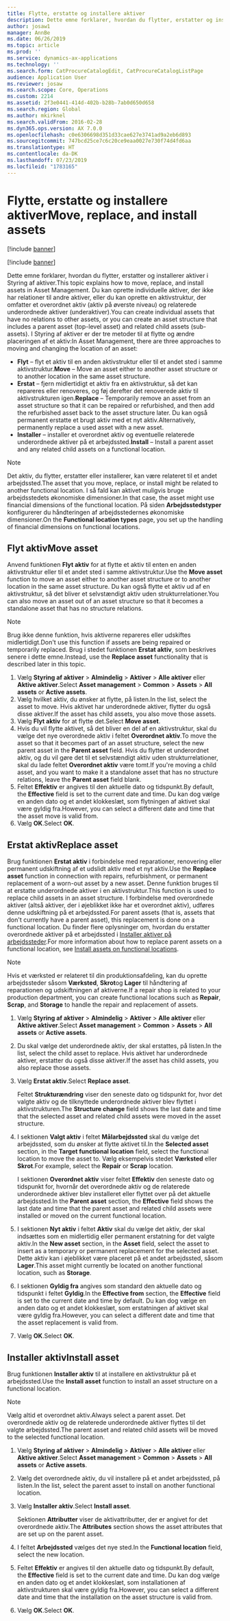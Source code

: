 ```yaml
---
title: Flytte, erstatte og installere aktiver
description: Dette emne forklarer, hvordan du flytter, erstatter og installerer aktiver i Styring af aktiver.
author: josaw1
manager: AnnBe
ms.date: 06/26/2019
ms.topic: article
ms.prod: ''
ms.service: dynamics-ax-applications
ms.technology: ''
ms.search.form: CatProcureCatalogEdit, CatProcureCatalogListPage
audience: Application User
ms.reviewer: josaw
ms.search.scope: Core, Operations
ms.custom: 2214
ms.assetid: 2f3e0441-414d-402b-b28b-7ab0d650d658
ms.search.region: Global
ms.author: mkirknel
ms.search.validFrom: 2016-02-28
ms.dyn365.ops.version: AX 7.0.0
ms.openlocfilehash: c0e6306698d351d33cae627e3741ad9a2eb6d893
ms.sourcegitcommit: 747bcd25ce7c6c20ce9eaa0027e730f74d4fd6aa
ms.translationtype: HT
ms.contentlocale: da-DK
ms.lasthandoff: 07/23/2019
ms.locfileid: "1783165"
---
```

# <a name="move-replace-and-install-assets"></a><span data-ttu-id="de0ed-103">Flytte, erstatte og installere aktiver</span><span class="sxs-lookup"><span data-stu-id="de0ed-103">Move, replace, and install assets</span></span>

[!include [banner](../../includes/banner.md)]

[!include [banner](../../includes/preview-banner.md)]

<span data-ttu-id="de0ed-104">Dette emne forklarer, hvordan du flytter, erstatter og installerer aktiver i Styring af aktiver.</span><span class="sxs-lookup"><span data-stu-id="de0ed-104">This topic explains how to move, replace, and install assets in Asset Management.</span></span> <span data-ttu-id="de0ed-105">Du kan oprette individuelle aktiver, der ikke har relationer til andre aktiver, eller du kan oprette en aktivstruktur, der omfatter et overordnet aktiv (aktiv på øverste niveau) og relaterede underordnede aktiver (underaktiver).</span><span class="sxs-lookup"><span data-stu-id="de0ed-105">You can create individual assets that have no relations to other assets, or you can create an asset structure that includes a parent asset (top-level asset) and related child assets (sub-assets).</span></span> <span data-ttu-id="de0ed-106">I Styring af aktiver er der tre metoder til at flytte og ændre placeringen af et aktiv:</span><span class="sxs-lookup"><span data-stu-id="de0ed-106">In Asset Management, there are three approaches to moving and changing the location of an asset:</span></span>

- <span data-ttu-id="de0ed-107">**Flyt** – flyt et aktiv til en anden aktivstruktur eller til et andet sted i samme aktivstruktur.</span><span class="sxs-lookup"><span data-stu-id="de0ed-107">**Move** – Move an asset either to another asset structure or to another location in the same asset structure.</span></span>
- <span data-ttu-id="de0ed-108">**Erstat** – fjern midlertidigt et aktiv fra en aktivstruktur, så det kan repareres eller renoveres, og føj derefter det renoverede aktiv til aktivstrukturen igen.</span><span class="sxs-lookup"><span data-stu-id="de0ed-108">**Replace** – Temporarily remove an asset from an asset structure so that it can be repaired or refurbished, and then add the refurbished asset back to the asset structure later.</span></span> <span data-ttu-id="de0ed-109">Du kan også permanent erstatte et brugt aktiv med et nyt aktiv.</span><span class="sxs-lookup"><span data-stu-id="de0ed-109">Alternatively, permanently replace a used asset with a new asset.</span></span>
- <span data-ttu-id="de0ed-110">**Installer** – installer et overordnet aktiv og eventuelle relaterede underordnede aktiver på et arbejdssted.</span><span class="sxs-lookup"><span data-stu-id="de0ed-110">**Install** – Install a parent asset and any related child assets on a functional location.</span></span>

> [!NOTE]
> <span data-ttu-id="de0ed-111">Det aktiv, du flytter, erstatter eller installerer, kan være relateret til et andet arbejdssted.</span><span class="sxs-lookup"><span data-stu-id="de0ed-111">The asset that you move, replace, or install might be related to another functional location.</span></span> <span data-ttu-id="de0ed-112">I så fald kan aktivet muligvis bruge arbejdsstedets økonomiske dimensioner.</span><span class="sxs-lookup"><span data-stu-id="de0ed-112">In that case, the asset might use financial dimensions of the functional location.</span></span> <span data-ttu-id="de0ed-113">På siden **Arbejdsstedstyper** konfigurerer du håndteringen af arbejdsstedernes økonomiske dimensioner.</span><span class="sxs-lookup"><span data-stu-id="de0ed-113">On the **Functional location types** page, you set up the handling of financial dimensions on functional locations.</span></span>

## <a name="move-asset"></a><span data-ttu-id="de0ed-114">Flyt aktiv</span><span class="sxs-lookup"><span data-stu-id="de0ed-114">Move asset</span></span>

<span data-ttu-id="de0ed-115">Anvend funktionen **Flyt aktiv** for at flytte et aktiv til enten en anden aktivstruktur eller til et andet sted i samme aktivstruktur.</span><span class="sxs-lookup"><span data-stu-id="de0ed-115">Use the **Move asset** function to move an asset either to another asset structure or to another location in the same asset structure.</span></span> <span data-ttu-id="de0ed-116">Du kan også flytte et aktiv ud af en aktivstruktur, så det bliver et selvstændigt aktiv uden strukturrelationer.</span><span class="sxs-lookup"><span data-stu-id="de0ed-116">You can also move an asset out of an asset structure so that it becomes a standalone asset that has no structure relations.</span></span>

> [!NOTE]
> <span data-ttu-id="de0ed-117">Brug ikke denne funktion, hvis aktiverne repareres eller udskiftes midlertidigt.</span><span class="sxs-lookup"><span data-stu-id="de0ed-117">Don't use this function if assets are being repaired or temporarily replaced.</span></span> <span data-ttu-id="de0ed-118">Brug i stedet funktionen **Erstat aktiv**, som beskrives senere i dette emne.</span><span class="sxs-lookup"><span data-stu-id="de0ed-118">Instead, use the **Replace asset** functionality that is described later in this topic.</span></span>

1. <span data-ttu-id="de0ed-119">Vælg **Styring af aktiver** \> **Almindelig** \> **Aktiver** \> **Alle aktiver** eller **Aktive aktiver**.</span><span class="sxs-lookup"><span data-stu-id="de0ed-119">Select **Asset management** \> **Common** \> **Assets** \> **All assets** or **Active assets**.</span></span>
2. <span data-ttu-id="de0ed-120">Vælg hvilket aktiv, du ønsker at flytte, på listen.</span><span class="sxs-lookup"><span data-stu-id="de0ed-120">In the list, select the asset to move.</span></span> <span data-ttu-id="de0ed-121">Hvis aktivet har underordnede aktiver, flytter du også disse aktiver.</span><span class="sxs-lookup"><span data-stu-id="de0ed-121">If the asset has child assets, you also move those assets.</span></span>
3. <span data-ttu-id="de0ed-122">Vælg **Flyt aktiv** for at flytte det.</span><span class="sxs-lookup"><span data-stu-id="de0ed-122">Select **Move asset**.</span></span>
4. <span data-ttu-id="de0ed-123">Hvis du vil flytte aktivet, så det bliver en del af en aktivstruktur, skal du vælge det nye overordnede aktiv i feltet **Overordnet aktiv**.</span><span class="sxs-lookup"><span data-stu-id="de0ed-123">To move the asset so that it becomes part of an asset structure, select the new parent asset in the **Parent asset** field.</span></span> <span data-ttu-id="de0ed-124">Hvis du flytter et underordnet aktiv, og du vil gøre det til et selvstændigt aktiv uden strukturrelationer, skal du lade feltet **Overordnet aktiv** være tomt.</span><span class="sxs-lookup"><span data-stu-id="de0ed-124">If you're moving a child asset, and you want to make it a standalone asset that has no structure relations, leave the **Parent asset** field blank.</span></span>
5. <span data-ttu-id="de0ed-125">Feltet **Effektiv** er angives til den aktuelle dato og tidspunkt.</span><span class="sxs-lookup"><span data-stu-id="de0ed-125">By default, the **Effective** field is set to the current date and time.</span></span> <span data-ttu-id="de0ed-126">Du kan dog vælge en anden dato og et andet klokkeslæt, som flytningen af aktivet skal være gyldig fra.</span><span class="sxs-lookup"><span data-stu-id="de0ed-126">However, you can select a different date and time that the asset move is valid from.</span></span>
6. <span data-ttu-id="de0ed-127">Vælg **OK**.</span><span class="sxs-lookup"><span data-stu-id="de0ed-127">Select **OK**.</span></span>

## <a name="replace-asset"></a><span data-ttu-id="de0ed-128">Erstat aktiv</span><span class="sxs-lookup"><span data-stu-id="de0ed-128">Replace asset</span></span>

<span data-ttu-id="de0ed-129">Brug funktionen **Erstat aktiv** i forbindelse med reparationer, renovering eller permanent udskiftning af et udslidt aktiv med et nyt aktiv.</span><span class="sxs-lookup"><span data-stu-id="de0ed-129">Use the **Replace asset** function in connection with repairs, refurbishment, or permanent replacement of a worn-out asset by a new asset.</span></span> <span data-ttu-id="de0ed-130">Denne funktion bruges til at erstatte underordnede aktiver i en aktivstruktur.</span><span class="sxs-lookup"><span data-stu-id="de0ed-130">This function is used to replace child assets in an asset structure.</span></span> <span data-ttu-id="de0ed-131">I forbindelse med overordnede aktiver (altså aktiver, der i øjeblikket ikke har et overordnet aktiv), udføres denne udskiftning på et arbejdssted.</span><span class="sxs-lookup"><span data-stu-id="de0ed-131">For parent assets (that is, assets that don't currently have a parent asset), this replacement is done on a functional location.</span></span> <span data-ttu-id="de0ed-132">Du finder flere oplysninger om, hvordan du erstatter overordnede aktiver på et arbejdssted i [Installer aktiver på arbejdssteder](../functional-locations/install-objects-on-functional-locations.md).</span><span class="sxs-lookup"><span data-stu-id="de0ed-132">For more information about how to replace parent assets on a functional location, see [Install assets on functional locations](../functional-locations/install-objects-on-functional-locations.md).</span></span>

> [!NOTE]
> <span data-ttu-id="de0ed-133">Hvis et værksted er relateret til din produktionsafdeling, kan du oprette arbejdssteder såsom **Værksted**, **Skrot**og **Lager** til håndtering af reparationen og udskiftningen af aktiverne.</span><span class="sxs-lookup"><span data-stu-id="de0ed-133">If a repair shop is related to your production department, you can create functional locations such as **Repair**, **Scrap**, and **Storage** to handle the repair and replacement of assets.</span></span>

1. <span data-ttu-id="de0ed-134">Vælg **Styring af aktiver** \> **Almindelig** \> **Aktiver** \> **Alle aktiver** eller **Aktive aktiver**.</span><span class="sxs-lookup"><span data-stu-id="de0ed-134">Select **Asset management** \> **Common** \> **Assets** \> **All assets** or **Active assets**.</span></span>
2. <span data-ttu-id="de0ed-135">Du skal vælge det underordnede aktiv, der skal erstattes, på listen.</span><span class="sxs-lookup"><span data-stu-id="de0ed-135">In the list, select the child asset to replace.</span></span> <span data-ttu-id="de0ed-136">Hvis aktivet har underordnede aktiver, erstatter du også disse aktiver.</span><span class="sxs-lookup"><span data-stu-id="de0ed-136">If the asset has child assets, you also replace those assets.</span></span>
3. <span data-ttu-id="de0ed-137">Vælg **Erstat aktiv**.</span><span class="sxs-lookup"><span data-stu-id="de0ed-137">Select **Replace asset**.</span></span>

    <span data-ttu-id="de0ed-138">Feltet **Strukturændring** viser den seneste dato og tidspunkt for, hvor det valgte aktiv og de tilknyttede underordnede aktiver blev flyttet i aktivstrukturen.</span><span class="sxs-lookup"><span data-stu-id="de0ed-138">The **Structure change** field shows the last date and time that the selected asset and related child assets were moved in the asset structure.</span></span>

4. <span data-ttu-id="de0ed-139">I sektionen **Valgt aktiv** i feltet **Målarbejdssted** skal du vælge det arbejdssted, som du ønsker at flytte aktivet til.</span><span class="sxs-lookup"><span data-stu-id="de0ed-139">In the **Selected asset** section, in the **Target functional location** field, select the functional location to move the asset to.</span></span> <span data-ttu-id="de0ed-140">Vælg eksempelvis stedet **Værksted** eller **Skrot**.</span><span class="sxs-lookup"><span data-stu-id="de0ed-140">For example, select the **Repair** or **Scrap** location.</span></span>

    <span data-ttu-id="de0ed-141">I sektionen **Overordnet aktiv** viser feltet **Effektiv** den seneste dato og tidspunkt for, hvornår det overordnede aktiv og de relaterede underordnede aktiver blev installeret eller flyttet over på det aktuelle arbejdssted.</span><span class="sxs-lookup"><span data-stu-id="de0ed-141">In the **Parent asset** section, the **Effective** field shows the last date and time that the parent asset and related child assets were installed or moved on the current functional location.</span></span>

5. <span data-ttu-id="de0ed-142">I sektionen **Nyt aktiv** i feltet **Aktiv** skal du vælge det aktiv, der skal indsættes som en midlertidig eller permanent erstatning for det valgte aktiv.</span><span class="sxs-lookup"><span data-stu-id="de0ed-142">In the **New asset** section, in the **Asset** field, select the asset to insert as a temporary or permanent replacement for the selected asset.</span></span> <span data-ttu-id="de0ed-143">Dette aktiv kan i øjeblikket være placeret på et andet arbejdssted, såsom **Lager**.</span><span class="sxs-lookup"><span data-stu-id="de0ed-143">This asset might currently be located on another functional location, such as **Storage**.</span></span>
7. <span data-ttu-id="de0ed-144">I sektionen **Gyldig fra** angives som standard den aktuelle dato og tidspunkt i feltet **Gyldig**.</span><span class="sxs-lookup"><span data-stu-id="de0ed-144">In the **Effective from** section, the **Effective** field is set to the current date and time by default.</span></span> <span data-ttu-id="de0ed-145">Du kan dog vælge en anden dato og et andet klokkeslæt, som erstatningen af aktivet skal være gyldig fra.</span><span class="sxs-lookup"><span data-stu-id="de0ed-145">However, you can select a different date and time that the asset replacement is valid from.</span></span>
8. <span data-ttu-id="de0ed-146">Vælg **OK**.</span><span class="sxs-lookup"><span data-stu-id="de0ed-146">Select **OK**.</span></span>

## <a name="install-asset"></a><span data-ttu-id="de0ed-147">Installer aktiv</span><span class="sxs-lookup"><span data-stu-id="de0ed-147">Install asset</span></span>

<span data-ttu-id="de0ed-148">Brug funktionen **Installer aktiv** til at installere en aktivstruktur på et arbejdssted.</span><span class="sxs-lookup"><span data-stu-id="de0ed-148">Use the **Install asset** function to install an asset structure on a functional location.</span></span>

> [!NOTE]
> <span data-ttu-id="de0ed-149">Vælg altid et overordnet aktiv.</span><span class="sxs-lookup"><span data-stu-id="de0ed-149">Always select a parent asset.</span></span> <span data-ttu-id="de0ed-150">Det overordnede aktiv og de relaterede underordnede aktiver flyttes til det valgte arbejdssted.</span><span class="sxs-lookup"><span data-stu-id="de0ed-150">The parent asset and related child assets will be moved to the selected functional location.</span></span>

1. <span data-ttu-id="de0ed-151">Vælg **Styring af aktiver** \> **Almindelig** \> **Aktiver** \> **Alle aktiver** eller **Aktive aktiver**.</span><span class="sxs-lookup"><span data-stu-id="de0ed-151">Select **Asset management** \> **Common** \> **Assets** \> **All assets** or **Active assets**.</span></span>
2. <span data-ttu-id="de0ed-152">Vælg det overordnede aktiv, du vil installere på et andet arbejdssted, på listen.</span><span class="sxs-lookup"><span data-stu-id="de0ed-152">In the list, select the parent asset to install on another functional location.</span></span>
3. <span data-ttu-id="de0ed-153">Vælg **Installer aktiv**.</span><span class="sxs-lookup"><span data-stu-id="de0ed-153">Select **Install asset**.</span></span>

    <span data-ttu-id="de0ed-154">Sektionen **Attributter** viser de aktivattributter, der er angivet for det overordnede aktiv.</span><span class="sxs-lookup"><span data-stu-id="de0ed-154">The **Attributes** section shows the asset attributes that are set up on the parent asset.</span></span>

4. <span data-ttu-id="de0ed-155">I feltet **Arbejdssted** vælges det nye sted.</span><span class="sxs-lookup"><span data-stu-id="de0ed-155">In the **Functional location** field, select the new location.</span></span>
5. <span data-ttu-id="de0ed-156">Feltet **Effektiv** er angives til den aktuelle dato og tidspunkt.</span><span class="sxs-lookup"><span data-stu-id="de0ed-156">By default, the **Effective** field is set to the current date and time.</span></span> <span data-ttu-id="de0ed-157">Du kan dog vælge en anden dato og et andet klokkeslæt, som installationen af aktivstrukturen skal være gyldig fra.</span><span class="sxs-lookup"><span data-stu-id="de0ed-157">However, you can select a different date and time that the installation on the asset structure is valid from.</span></span>
6. <span data-ttu-id="de0ed-158">Vælg **OK**.</span><span class="sxs-lookup"><span data-stu-id="de0ed-158">Select **OK**.</span></span>
